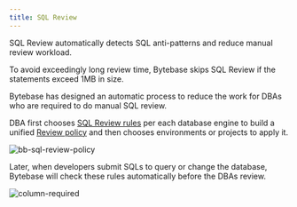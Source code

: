 ```yaml
---
title: SQL Review
---
```


SQL Review automatically detects SQL anti-patterns and reduce manual review workload.

<HintBlock type="info">

To avoid exceedingly long review time, Bytebase skips SQL Review if the statements exceed 1MB in size.

</HintBlock>

Bytebase has designed an automatic process to reduce the work for DBAs who are required to do manual SQL review.

DBA first chooses [SQL Review rules](/docs/sql-review/review-rules) per each database engine to build a unified [Review policy](/docs/sql-review/review-policy) and then chooses environments or projects to apply it.

![bb-sql-review-policy](/content/docs/sql-review/bb-sql-review-policy.webp)

Later, when developers submit SQLs to query or change the database, Bytebase will check these rules automatically before the DBAs review.

![column-required](/content/docs/sql-review/schema-review-column-required.webp)
